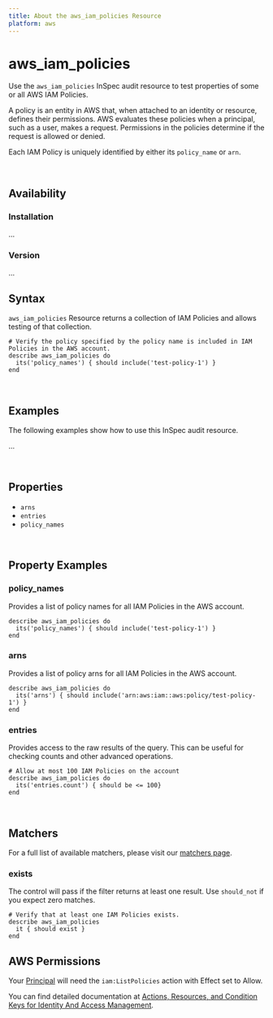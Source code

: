 ```yaml
---
title: About the aws_iam_policies Resource
platform: aws
---
```


# aws\_iam\_policies

Use the `aws_iam_policies` InSpec audit resource to test properties of some or all AWS IAM Policies.

A policy is an entity in AWS that, when attached to an identity or resource, defines their permissions. AWS evaluates these policies when a principal, such as a user, makes a request. Permissions in the policies determine if the request is allowed or denied.

Each IAM Policy is uniquely identified by either its `policy_name` or `arn`.

<br>

## Availability

### Installation

...

### Version

...

## Syntax

`aws_iam_policies` Resource returns a collection of IAM Policies and allows testing of that collection.

    # Verify the policy specified by the policy name is included in IAM Policies in the AWS account.
    describe aws_iam_policies do
      its('policy_names') { should include('test-policy-1') }
    end

<br>

## Examples

The following examples show how to use this InSpec audit resource.

...

<br>

## Properties

* `arns`
* `entries`
* `policy_names`

<br>

## Property Examples

### policy\_names

Provides a list of policy names for all IAM Policies in the AWS account.

    describe aws_iam_policies do
      its('policy_names') { should include('test-policy-1') }
    end

### arns

Provides a list of policy arns for all IAM Policies in the AWS account.

    describe aws_iam_policies do
      its('arns') { should include('arn:aws:iam::aws:policy/test-policy-1') }
    end

### entries

Provides access to the raw results of the query. This can be useful for checking counts and other advanced operations.

    # Allow at most 100 IAM Policies on the account
    describe aws_iam_policies do
      its('entries.count') { should be <= 100}
    end

<br>

## Matchers

For a full list of available matchers, please visit our [matchers page](https://www.inspec.io/docs/reference/matchers/).

### exists

The control will pass if the filter returns at least one result. Use `should_not` if you expect zero matches.

    # Verify that at least one IAM Policies exists.
    describe aws_iam_policies
      it { should exist }
    end

## AWS Permissions

Your [Principal](https://docs.aws.amazon.com/IAM/latest/UserGuide/intro-structure.html#intro-structure-principal) will need the `iam:ListPolicies` action with Effect set to Allow.

You can find detailed documentation at [Actions, Resources, and Condition Keys for Identity And Access Management](https://docs.aws.amazon.com/IAM/latest/UserGuide/list_identityandaccessmanagement.html).
